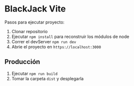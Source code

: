 # BlackJack Vite

Pasos para ejecutar proyecto:

1. Clonar repositorio
2. Ejecutar ```npm install``` para reconstruir los módulos de node
3. Correr el devServer ```npm run dev```
4. Abrie el proyecto en ```https://localhost:3000```

## Producción

1. Ejecutar ```npm run build```
2. Tomar la carpeta ```dist``` y desplegarla
